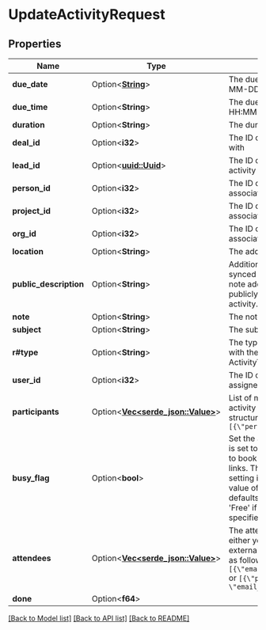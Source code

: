 # UpdateActivityRequest

## Properties

Name | Type | Description | Notes
------------ | ------------- | ------------- | -------------
**due_date** | Option<[**String**](string.md)> | The due date of the activity. Format: YYYY-MM-DD | [optional]
**due_time** | Option<**String**> | The due time of the activity in UTC. Format: HH:MM | [optional]
**duration** | Option<**String**> | The duration of the activity. Format: HH:MM | [optional]
**deal_id** | Option<**i32**> | The ID of the deal this activity is associated with | [optional]
**lead_id** | Option<[**uuid::Uuid**](uuid::Uuid.md)> | The ID of the lead in the UUID format this activity is associated with | [optional]
**person_id** | Option<**i32**> | The ID of the person this activity is associated with | [optional]
**project_id** | Option<**i32**> | The ID of the project this activity is associated with | [optional]
**org_id** | Option<**i32**> | The ID of the organization this activity is associated with | [optional]
**location** | Option<**String**> | The address of the activity. | [optional]
**public_description** | Option<**String**> | Additional details about the activity that is synced to your external calendar. Unlike the note added to the activity, the description is publicly visible to any guests added to the activity. | [optional]
**note** | Option<**String**> | The note of the activity (HTML format) | [optional]
**subject** | Option<**String**> | The subject of the activity | [optional]
**r#type** | Option<**String**> | The type of the activity. This is in correlation with the `key_string` parameter of ActivityTypes. | [optional]
**user_id** | Option<**i32**> | The ID of the user whom the activity is assigned to | [optional]
**participants** | Option<[**Vec<serde_json::Value>**](serde_json::Value.md)> | List of multiple persons (participants) this activity is associated with. It requires a structure as follows: `[{\"person_id\":1,\"primary_flag\":true}]` | [optional]
**busy_flag** | Option<**bool**> | Set the activity as 'Busy' or 'Free'. If the flag is set to `true`, your customers will not be able to book that time slot through any Scheduler links. The flag can also be unset by never setting it or overriding it with `null`. When the value of the flag is unset (`null`), the flag defaults to 'Busy' if it has a time set, and 'Free' if it is an all-day event without specified time. | [optional]
**attendees** | Option<[**Vec<serde_json::Value>**](serde_json::Value.md)> | The attendees of the activity. This can be either your existing Pipedrive contacts or an external email address. It requires a structure as follows: `[{\"email_address\":\"mail@example.org\"}]` or `[{\"person_id\":1, \"email_address\":\"mail@example.org\"}]` | [optional]
**done** | Option<**f64**> |  | [optional]

[[Back to Model list]](../README.md#documentation-for-models) [[Back to API list]](../README.md#documentation-for-api-endpoints) [[Back to README]](../README.md)


